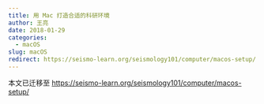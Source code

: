 ```yaml
---
title: 用 Mac 打造合适的科研环境
author: 王亮
date: 2018-01-29
categories:
  - macOS
slug: macOS
redirect: https://seismo-learn.org/seismology101/computer/macos-setup/
---
```


本文已迁移至 https://seismo-learn.org/seismology101/computer/macos-setup/


